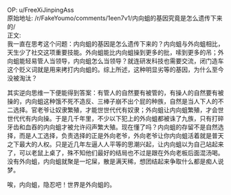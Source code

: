 
OP: u/FreeXiJinpingAss  
原始地址: /r/FakeYoumo/comments/1een7v1/内向蛆的基因究竟是怎么遗传下来的/  
正文:  
我一直在思考这个问题：内向蛆的基因是怎么遗传下来的？内向蛆与外向蛆相比，天生少了社交这项重要技能。外向蛆能比内向蛆操到更多的批，嗦到更多的吊；外向蛆能轻易管人当领导，内向蛆怎么当领导？就连研发科技也需要交流，闭门造车这个贬义词就是用来拷打内向蛆的。综上所述，这种明显劣等的基因，为什么至今没被淘汰？

其实逆向思维一下便能得到答案：有管人的自然要有被管的，有操人的自然要有被操的，内向蛆这种饿不死不造反、三棒子崩不出个屁的种族，自然是当人下人的不二选择。官老爷让奴隶繁殖，才能世世代代有奴隶；外向蛆让内向蛆繁殖，才会世世代代有内向操。于是几千年里，不少以下犯上的外向蛆都被诛了九族，只有打碎牙齿和血吞的内向蛆才被允许闷声繁大殖。现在懂了吗？内向蛆的存留不是自然选择，而是人工选择，负责选择的正是外向老爷，外向老爷让你内向蛆活着就是普天之下最大的人权。只是近几年左逼人人平等的思潮兴起，让内向蛆以为自己站起来了，可以老鼠上桌了，殊不知他们最好的结局也不过是跟在外向老板后面混汤喝。没有外向蛆，内向蛆就聚是一坨屎，散是满天稀，想团结起来争取什么都是痴人说梦。

唉，内向蛆，隐忍吧！世界是外向蛆的。
